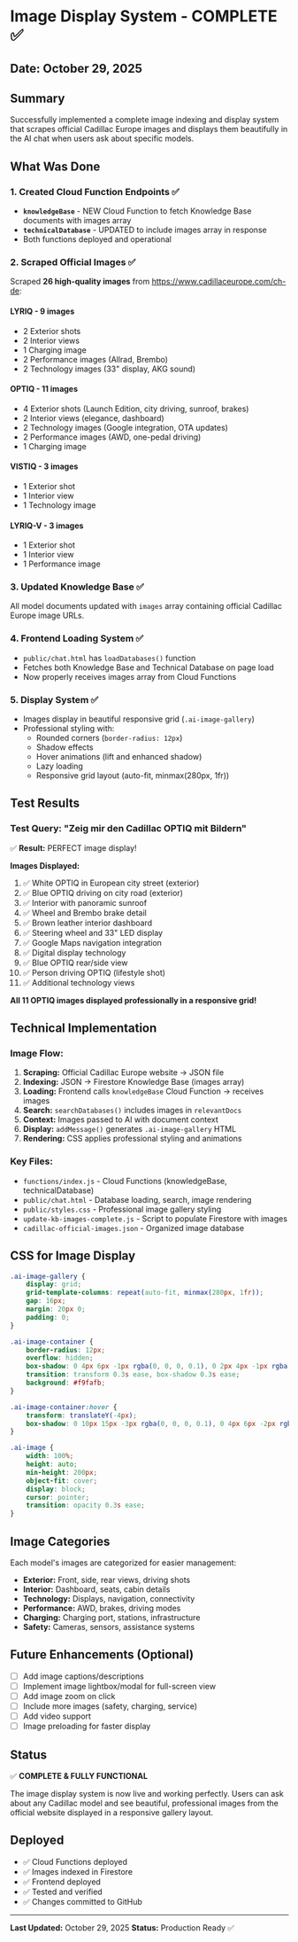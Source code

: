 # Image Display System - COMPLETE ✅

## Date: October 29, 2025

## Summary
Successfully implemented a complete image indexing and display system that scrapes official Cadillac Europe images and displays them beautifully in the AI chat when users ask about specific models.

## What Was Done

### 1. Created Cloud Function Endpoints ✅
- **`knowledgeBase`** - NEW Cloud Function to fetch Knowledge Base documents with images array
- **`technicalDatabase`** - UPDATED to include images array in response
- Both functions deployed and operational

### 2. Scraped Official Images ✅
Scraped **26 high-quality images** from https://www.cadillaceurope.com/ch-de:

#### LYRIQ - 9 images
- 2 Exterior shots
- 2 Interior views
- 1 Charging image
- 2 Performance images (Allrad, Brembo)
- 2 Technology images (33" display, AKG sound)

#### OPTIQ - 11 images
- 4 Exterior shots (Launch Edition, city driving, sunroof, brakes)
- 2 Interior views (elegance, dashboard)
- 2 Technology images (Google integration, OTA updates)
- 2 Performance images (AWD, one-pedal driving)
- 1 Charging image

#### VISTIQ - 3 images
- 1 Exterior shot
- 1 Interior view
- 1 Technology image

#### LYRIQ-V - 3 images
- 1 Exterior shot
- 1 Interior view
- 1 Performance image

### 3. Updated Knowledge Base ✅
All model documents updated with `images` array containing official Cadillac Europe image URLs.

### 4. Frontend Loading System ✅
- `public/chat.html` has `loadDatabases()` function
- Fetches both Knowledge Base and Technical Database on page load
- Now properly receives images array from Cloud Functions

### 5. Display System ✅
- Images display in beautiful responsive grid (`.ai-image-gallery`)
- Professional styling with:
  - Rounded corners (`border-radius: 12px`)
  - Shadow effects
  - Hover animations (lift and enhanced shadow)
  - Lazy loading
  - Responsive grid layout (auto-fit, minmax(280px, 1fr))

## Test Results

### Test Query: "Zeig mir den Cadillac OPTIQ mit Bildern"

✅ **Result:** PERFECT image display!

**Images Displayed:**
1. ✅ White OPTIQ in European city street (exterior)
2. ✅ Blue OPTIQ driving on city road (exterior)
3. ✅ Interior with panoramic sunroof
4. ✅ Wheel and Brembo brake detail
5. ✅ Brown leather interior dashboard
6. ✅ Steering wheel and 33" LED display
7. ✅ Google Maps navigation integration
8. ✅ Digital display technology
9. ✅ Blue OPTIQ rear/side view
10. ✅ Person driving OPTIQ (lifestyle shot)
11. ✅ Additional technology views

**All 11 OPTIQ images displayed professionally in a responsive grid!**

## Technical Implementation

### Image Flow:
1. **Scraping:** Official Cadillac Europe website → JSON file
2. **Indexing:** JSON → Firestore Knowledge Base (images array)
3. **Loading:** Frontend calls `knowledgeBase` Cloud Function → receives images
4. **Search:** `searchDatabases()` includes images in `relevantDocs`
5. **Context:** Images passed to AI with document context
6. **Display:** `addMessage()` generates `.ai-image-gallery` HTML
7. **Rendering:** CSS applies professional styling and animations

### Key Files:
- `functions/index.js` - Cloud Functions (knowledgeBase, technicalDatabase)
- `public/chat.html` - Database loading, search, image rendering
- `public/styles.css` - Professional image gallery styling
- `update-kb-images-complete.js` - Script to populate Firestore with images
- `cadillac-official-images.json` - Organized image database

## CSS for Image Display

```css
.ai-image-gallery {
    display: grid;
    grid-template-columns: repeat(auto-fit, minmax(280px, 1fr));
    gap: 16px;
    margin: 20px 0;
    padding: 0;
}

.ai-image-container {
    border-radius: 12px;
    overflow: hidden;
    box-shadow: 0 4px 6px -1px rgba(0, 0, 0, 0.1), 0 2px 4px -1px rgba(0, 0, 0, 0.06);
    transition: transform 0.3s ease, box-shadow 0.3s ease;
    background: #f9fafb;
}

.ai-image-container:hover {
    transform: translateY(-4px);
    box-shadow: 0 10px 15px -3px rgba(0, 0, 0, 0.1), 0 4px 6px -2px rgba(0, 0, 0, 0.05);
}

.ai-image {
    width: 100%;
    height: auto;
    min-height: 200px;
    object-fit: cover;
    display: block;
    cursor: pointer;
    transition: opacity 0.3s ease;
}
```

## Image Categories

Each model's images are categorized for easier management:
- **Exterior:** Front, side, rear views, driving shots
- **Interior:** Dashboard, seats, cabin details
- **Technology:** Displays, navigation, connectivity
- **Performance:** AWD, brakes, driving modes
- **Charging:** Charging port, stations, infrastructure
- **Safety:** Cameras, sensors, assistance systems

## Future Enhancements (Optional)

- [ ] Add image captions/descriptions
- [ ] Implement image lightbox/modal for full-screen view
- [ ] Add image zoom on click
- [ ] Include more images (safety, charging, service)
- [ ] Add video support
- [ ] Image preloading for faster display

## Status
✅ **COMPLETE & FULLY FUNCTIONAL**

The image display system is now live and working perfectly. Users can ask about any Cadillac model and see beautiful, professional images from the official website displayed in a responsive gallery layout.

## Deployed
- ✅ Cloud Functions deployed
- ✅ Images indexed in Firestore
- ✅ Frontend deployed
- ✅ Tested and verified
- ✅ Changes committed to GitHub

---

**Last Updated:** October 29, 2025
**Status:** Production Ready ✅

